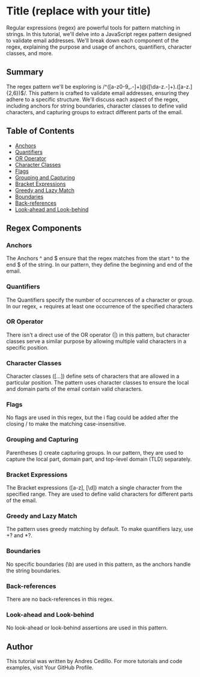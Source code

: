 # Title (replace with your title)

Regular expressions (regex) are powerful tools for pattern matching in strings. In this tutorial, we'll delve into a JavaScript regex pattern designed to validate email addresses. We'll break down each component of the regex, explaining the purpose and usage of anchors, quantifiers, character classes, and more.

## Summary

The regex pattern we'll be exploring is /^([a-z0-9_\.-]+)@([\da-z\.-]+)\.([a-z\.]{2,6})$/. This pattern is crafted to validate email addresses, ensuring they adhere to a specific structure. We'll discuss each aspect of the regex, including anchors for string boundaries, character classes to define valid characters, and capturing groups to extract different parts of the email.


## Table of Contents

- [Anchors](#anchors)
- [Quantifiers](#quantifiers)
- [OR Operator](#or-operator)
- [Character Classes](#character-classes)
- [Flags](#flags)
- [Grouping and Capturing](#grouping-and-capturing)
- [Bracket Expressions](#bracket-expressions)
- [Greedy and Lazy Match](#greedy-and-lazy-match)
- [Boundaries](#boundaries)
- [Back-references](#back-references)
- [Look-ahead and Look-behind](#look-ahead-and-look-behind)

## Regex Components

### Anchors

The Anchors ^ and $ ensure that the regex matches from the start ^ to the end $ of the string. In our pattern, they define the beginning and end of the email.

### Quantifiers

The Quantifiers specify the number of occurrences of a character or group. In our regex, + requires at least one occurrence of the specified characters

### OR Operator

There isn't a direct use of the OR operator (|) in this pattern, but character classes serve a similar purpose by allowing multiple valid characters in a specific position.

### Character Classes

Character classes ([...]) define sets of characters that are allowed in a particular position. The pattern uses character classes to ensure the local and domain parts of the email contain valid characters.

### Flags

No flags are used in this regex, but the i flag could be added after the closing / to make the matching case-insensitive.

### Grouping and Capturing

Parentheses () create capturing groups. In our pattern, they are used to capture the local part, domain part, and top-level domain (TLD) separately.

### Bracket Expressions

The Bracket expressions ([a-z], [\d]) match a single character from the specified range. They are used to define valid characters for different parts of the email.

### Greedy and Lazy Match

The pattern uses greedy matching by default. To make quantifiers lazy, use +? and *?.

### Boundaries

No specific boundaries (\b) are used in this pattern, as the anchors handle the string boundaries.

### Back-references

There are no back-references in this regex.

### Look-ahead and Look-behind

No look-ahead or look-behind assertions are used in this pattern.

## Author

This tutorial was written by Andres Cedillo. For more tutorials and code examples, visit Your GitHub Profile.
